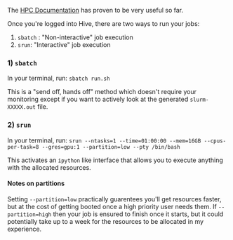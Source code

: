 The [HPC Documentation](https://docs.hpc.ucdavis.edu/) has proven to be very useful so far.

Once you're logged into Hive, there are two ways to run your jobs:
1) ``sbatch`` : "Non-interactive" job execution
2) ``srun``: "Interactive" job execution

### 1) ``sbatch``

In your terminal, run: ``sbatch run.sh``

This is a "send off, hands off" method which doesn't require your monitoring except if you want to actively look at the generated ``slurm-XXXXX.out`` file.

### 2) ``srun``

In your terminal, run: ``srun --ntasks=1 --time=01:00:00 --mem=16GB --cpus-per-task=8 --gres=gpu:1 --partition=low --pty /bin/bash``

This activates an ``ipython`` like interface that allows you to execute anything with the allocated resources.

#### Notes on partitions
Setting ``--partition=low`` practically guarentees you'll get resources faster, but at the cost of getting booted once a high priority user needs them. If ``--partition=high`` then your job is ensured to finish once it starts, but it could potentially take up to a week for the resources to be allocated in my experience.
